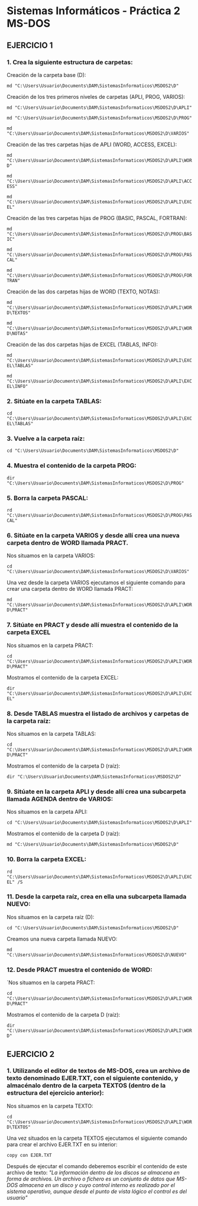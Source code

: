 # Sistemas Informáticos - Práctica 2 MS-DOS
## EJERCICIO 1
### 1. Crea la siguiente estructura de carpetas:

Creación de la carpeta base (D):

`md "C:\Users\Usuario\Documents\DAM\SistemasInformaticos\MSDOS2\D"`

Creación de los tres primeros niveles de carpetas (APLI, PROG, VARIOS):

`md "C:\Users\Usuario\Documents\DAM\SistemasInformaticos\MSDOS2\D\APLI"`

`md "C:\Users\Usuario\Documents\DAM\SistemasInformaticos\MSDOS2\D\PROG"`

`md "C:\Users\Usuario\Documents\DAM\SistemasInformaticos\MSDOS2\D\VARIOS"`

Creación de las tres carpetas hijas de APLI (WORD, ACCESS, EXCEL):

`md "C:\Users\Usuario\Documents\DAM\SistemasInformaticos\MSDOS2\D\APLI\WORD"`

`md "C:\Users\Usuario\Documents\DAM\SistemasInformaticos\MSDOS2\D\APLI\ACCESS"`

`md "C:\Users\Usuario\Documents\DAM\SistemasInformaticos\MSDOS2\D\APLI\EXCEL"`

Creación de las tres carpetas hijas de PROG (BASIC, PASCAL, FORTRAN):

`md "C:\Users\Usuario\Documents\DAM\SistemasInformaticos\MSDOS2\D\PROG\BASIC"`

`md "C:\Users\Usuario\Documents\DAM\SistemasInformaticos\MSDOS2\D\PROG\PASCAL"`

`md "C:\Users\Usuario\Documents\DAM\SistemasInformaticos\MSDOS2\D\PROG\FORTRAN"`

Creación de las dos carpetas hijas de WORD (TEXTO, NOTAS):

`md "C:\Users\Usuario\Documents\DAM\SistemasInformaticos\MSDOS2\D\APLI\WORD\TEXTOS"`

`md "C:\Users\Usuario\Documents\DAM\SistemasInformaticos\MSDOS2\D\APLI\WORD\NOTAS"`

Creación de las dos carpetas hijas de EXCEL (TABLAS, INFO):

`md "C:\Users\Usuario\Documents\DAM\SistemasInformaticos\MSDOS2\D\APLI\EXCEL\TABLAS"`

`md "C:\Users\Usuario\Documents\DAM\SistemasInformaticos\MSDOS2\D\APLI\EXCEL\INFO"`


### 2. Sitúate en la carpeta TABLAS:

`cd "C:\Users\Usuario\Documents\DAM\SistemasInformaticos\MSDOS2\D\APLI\EXCEL\TABLAS"`


### 3. Vuelve a la carpeta raíz:

`cd "C:\Users\Usuario\Documents\DAM\SistemasInformaticos\MSDOS2\D"`


### 4. Muestra el contenido de la carpeta PROG:

`dir "C:\Users\Usuario\Documents\DAM\SistemasInformaticos\MSDOS2\D\PROG"`


### 5. Borra la carpeta PASCAL:

`rd "C:\Users\Usuario\Documents\DAM\SistemasInformaticos\MSDOS2\D\PROG\PASCAL"`


### 6. Sitúate en la carpeta VARIOS y desde allí crea una nueva carpeta dentro de WORD llamada PRACT.
Nos situamos en la carpeta VARIOS:

`cd "C:\Users\Usuario\Documents\DAM\SistemasInformaticos\MSDOS2\D\VARIOS"`

Una vez desde la carpeta VARIOS ejecutamos el siguiente comando para crear una carpeta dentro de WORD llamada PRACT:

`md "C:\Users\Usuario\Documents\DAM\SistemasInformaticos\MSDOS2\D\APLI\WORD\PRACT"`


### 7. Sitúate en PRACT y desde allí muestra el contenido de la carpeta EXCEL
Nos situamos en la carpeta PRACT:

`cd "C:\Users\Usuario\Documents\DAM\SistemasInformaticos\MSDOS2\D\APLI\WORD\PRACT"`

Mostramos el contenido de la carpeta EXCEL:

`dir "C:\Users\Usuario\Documents\DAM\SistemasInformaticos\MSDOS2\D\APLI\EXCEL"`


### 8. Desde TABLAS muestra el listado de archivos y carpetas de la carpeta raíz:
Nos situamos en la carpeta TABLAS:

`cd "C:\Users\Usuario\Documents\DAM\SistemasInformaticos\MSDOS2\D\APLI\WORD\PRACT"`

Mostramos el contenido de la carpeta D (raíz):

`dir "C:\Users\Usuario\Documents\DAM\SistemasInformaticos\MSDOS2\D"`


### 9. Sitúate en la carpeta APLI y desde allí crea una subcarpeta llamada AGENDA dentro de VARIOS:
Nos situamos en la carpeta APLI:

`cd "C:\Users\Usuario\Documents\DAM\SistemasInformaticos\MSDOS2\D\APLI"`

Mostramos el contenido de la carpeta D (raíz):

`md "C:\Users\Usuario\Documents\DAM\SistemasInformaticos\MSDOS2\D"`


### 10. Borra la carpeta EXCEL:

`rd "C:\Users\Usuario\Documents\DAM\SistemasInformaticos\MSDOS2\D\APLI\EXCEL" /S`


### 11. Desde la carpeta raíz, crea en ella una subcarpeta llamada NUEVO:
Nos situamos en la carpeta raíz (D):

`cd "C:\Users\Usuario\Documents\DAM\SistemasInformaticos\MSDOS2\D"`

Creamos una nueva carpeta llamada NUEVO:

`md "C:\Users\Usuario\Documents\DAM\SistemasInformaticos\MSDOS2\D\NUEVO"`


### 12. Desde PRACT muestra el contenido de WORD:
`Nos situamos en la carpeta PRACT:

`cd "C:\Users\Usuario\Documents\DAM\SistemasInformaticos\MSDOS2\D\APLI\WORD\PRACT"`

Mostramos el contenido de la carpeta D (raíz):

`dir "C:\Users\Usuario\Documents\DAM\SistemasInformaticos\MSDOS2\D\APLI\WORD"`



## EJERCICIO 2
### 1. Utilizando el editor de textos de MS-DOS, crea un archivo de texto denominado EJER.TXT, con el siguiente contenido, y almacénalo dentro de la carpeta TEXTOS (dentro de la estructura del ejercicio anterior):
Nos situamos en la carpeta TEXTO:

`cd "C:\Users\Usuario\Documents\DAM\SistemasInformaticos\MSDOS2\D\APLI\WORD\TEXTOS"`

Una vez situados en la carpeta TEXTOS ejecutamos el siguiente comando para crear el archivo EJER.TXT en su interior:

`copy con EJER.TXT`

Después de ejecutar el comando deberemos escribir el contenido de este archivo de texto:
*"La información dentro de los discos se almacena en forma de archivos. Un archivo o fichero es un conjunto de datos que MS-DOS almacena en un disco y cuyo control interno es realizado por el sistema operativo, aunque desde el punto de vista lógico el control es del usuario"*



